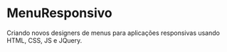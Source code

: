 # MenuResponsivo
Criando novos designers de menus para aplicações responsivas usando HTML, CSS, JS e JQuery.
